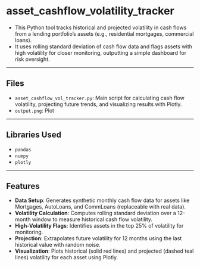 # asset_cashflow_volatility_tracker

- This Python tool tracks historical and projected volatility in cash flows from a lending portfolio’s assets (e.g., residential mortgages, commercial loans).
- It uses rolling standard deviation of cash flow data and flags assets with high volatility for closer monitoring, outputting a simple dashboard for risk oversight.

---

## Files
- `asset_cashflow_vol_tracker.py`: Main script for calculating cash flow volatility, projecting future trends, and visualizing results with Plotly.
- `output.png`: Plot

---

## Libraries Used
- `pandas`
- `numpy`
- `plotly`

---

## Features
- **Data Setup**: Generates synthetic monthly cash flow data for assets like Mortgages, AutoLoans, and CommLoans (replaceable with real data).
- **Volatility Calculation**: Computes rolling standard deviation over a 12-month window to measure historical cash flow volatility.
- **High-Volatility Flags**: Identifies assets in the top 25% of volatility for monitoring.
- **Projection**: Extrapolates future volatility for 12 months using the last historical value with random noise.
- **Visualization**: Plots historical (solid red lines) and projected (dashed teal lines) volatility for each asset using Plotly.
